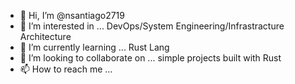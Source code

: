 - 👋 Hi, I’m @nsantiago2719
- 👀 I’m interested in ... DevOps/System Engineering/Infrastracture Architecture
- 🌱 I’m currently learning ... Rust Lang
- 💞️ I’m looking to collaborate on ... simple projects built with Rust
- 📫 How to reach me ... 

<!---
nsantiago2719/nsantiago2719 is a ✨ special ✨ repository because its `README.md` (this file) appears on your GitHub profile.
You can click the Preview link to take a look at your changes.
--->
